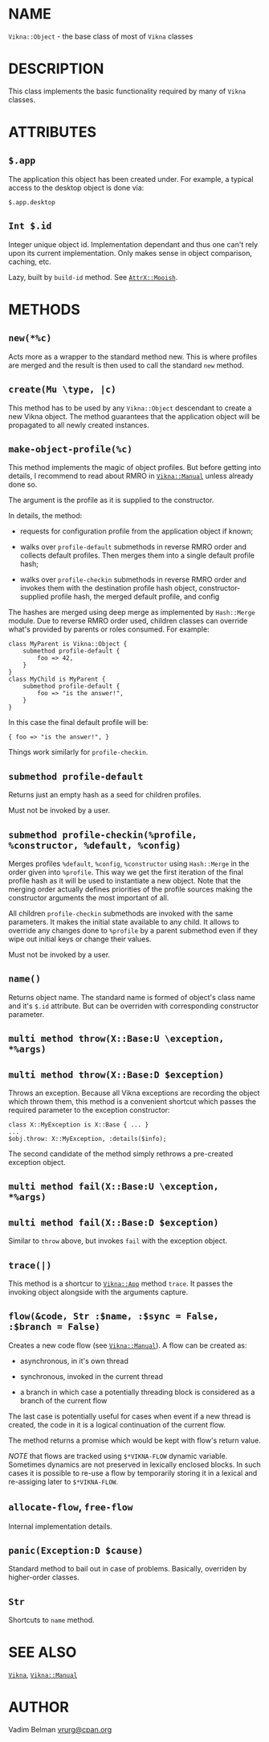 NAME
====

`Vikna::Object` - the base class of most of `Vikna` classes

DESCRIPTION
===========



This class implements the basic functionality required by many of `Vikna` classes.

ATTRIBUTES
==========



`$.app`
-------

The application this object has been created under. For example, a typical access to the desktop object is done via:

    $.app.desktop

`Int $.id`
----------

Integer unique object id. Implementation dependant and thus one can't rely upon its current implementation. Only makes sense in object comparison, caching, etc.

Lazy, built by `build-id` method. See [`AttrX::Mooish`](https://modules.raku.org/dist/AttrX::Mooish:cpan:VRURG).

METHODS
=======



`new(*%c)`
----------

Acts more as a wrapper to the standard method new. This is where profiles are merged and the result is then used to call the standard `new` method.

`create(Mu \type, |c)`
----------------------

This method has to be used by any `Vikna::Object` descendant to create a new Vikna object. The method guarantees that the application object will be propagated to all newly created instances.

`make-object-profile(%c)`
-------------------------

This method implements the magic of object profiles. But before getting into details, I recommend to read about RMRO in [`Vikna::Manual`](https://github.com/vrurg/raku-Vikna/blob/v0.0.2/docs/md/Vikna/Manual.md) unless already done so.

The argument is the profile as it is supplied to the constructor.

In details, the method:

  * requests for configuration profile from the application object if known;

  * walks over `profile-default` submethods in reverse RMRO order and collects default profiles. Then merges them into a single default profile hash;

  * walks over `profile-checkin` submethods in reverse RMRO order and invokes them with the destination profile hash object, constructor-supplied profile hash, the merged default profile, and config

The hashes are merged using deep merge as implemented by `Hash::Merge` module. Due to reverse RMRO order used, children classes can override what's provided by parents or roles consumed. For example:

    class MyParent is Vikna::Object {
        submethod profile-default {
            foo => 42,
        }
    }
    class MyChild is MyParent {
        submethod profile-default {
            foo => "is the answer!",
        }
    }

In this case the final default profile will be:

    { foo => "is the answer!", }

Things work similarly for `profile-checkin`.

`submethod profile-default`
---------------------------

Returns just an empty hash as a seed for children profiles.

Must not be invoked by a user.

`submethod profile-checkin(%profile, %constructor, %default, %config)`
----------------------------------------------------------------------

Merges profiles `%default`, `%config`, `%constructor` using `Hash::Merge` in the order given into `%profile`. This way we get the first iteration of the final profile hash as it will be used to instantiate a new object. Note that the merging order actually defines priorities of the profile sources making the constructor arguments the most important of all.

All children `profile-checkin` submethods are invoked with the same parameters. It makes the initial state available to any child. It allows to override any changes done to `%profile` by a parent submethod even if they wipe out initial keys or change their values.

Must not be invoked by a user.

`name()`
--------

Returns object name. The standard name is formed of object's class name and it's `$.id` attribute. But can be overriden with corresponding constructor parameter.

`multi method throw(X::Base:U \exception, *%args)`
--------------------------------------------------

`multi method throw(X::Base:D $exception)`
------------------------------------------

Throws an exception. Because all Vikna exceptions are recording the object which thrown them, this method is a convenient shortcut which passes the required parameter to the exception constructor:

    class X::MyException is X::Base { ... }
    ...
    $obj.throw: X::MyException, :details($info);

The second candidate of the method simply rethrows a pre-created exception object.

`multi method fail(X::Base:U \exception, *%args)`
-------------------------------------------------

`multi method fail(X::Base:D $exception)`
-----------------------------------------

Similar to `throw` above, but invokes `fail` with the exception object.

`trace(|)`
----------

This method is a shortcur to [`Vikna::App`](https://github.com/vrurg/raku-Vikna/blob/v0.0.2/docs/md/Vikna/App.md) method `trace`. It passes the invoking object alongside with the arguments capture.

`flow(&code, Str :$name, :$sync = False, :$branch = False)`
-----------------------------------------------------------

Creates a new code flow (see [`Vikna::Manual`](https://github.com/vrurg/raku-Vikna/blob/v0.0.2/docs/md/Vikna/Manual.md)). A flow can be created as:

  * asynchronous, in it's own thread

  * synchronous, invoked in the current thread

  * a branch in which case a potentially threading block is considered as a branch of the current flow

The last case is potentially useful for cases when event if a new thread is created, the code in it is a logical continuation of the current flow.

The method returns a promise which would be kept with flow's return value.

*NOTE* that flows are tracked using `$*VIKNA-FLOW` dynamic variable. Sometimes dynamics are not preserved in lexically enclosed blocks. In such cases it is possible to re-use a flow by temporarily storing it in a lexical and re-assiging later to `$*VIKNA-FLOW`.

`allocate-flow`, `free-flow`
----------------------------

Internal implementation details.

`panic(Exception:D $cause)`
---------------------------

Standard method to bail out in case of problems. Basically, overriden by higher-order classes.

`Str`
-----

Shortcuts to `name` method.

SEE ALSO
========

[`Vikna`](https://github.com/vrurg/raku-Vikna/blob/v0.0.2/docs/md/Vikna.md), [`Vikna::Manual`](https://github.com/vrurg/raku-Vikna/blob/v0.0.2/docs/md/Vikna/Manual.md)

AUTHOR
======



Vadim Belman <vrurg@cpan.org>

